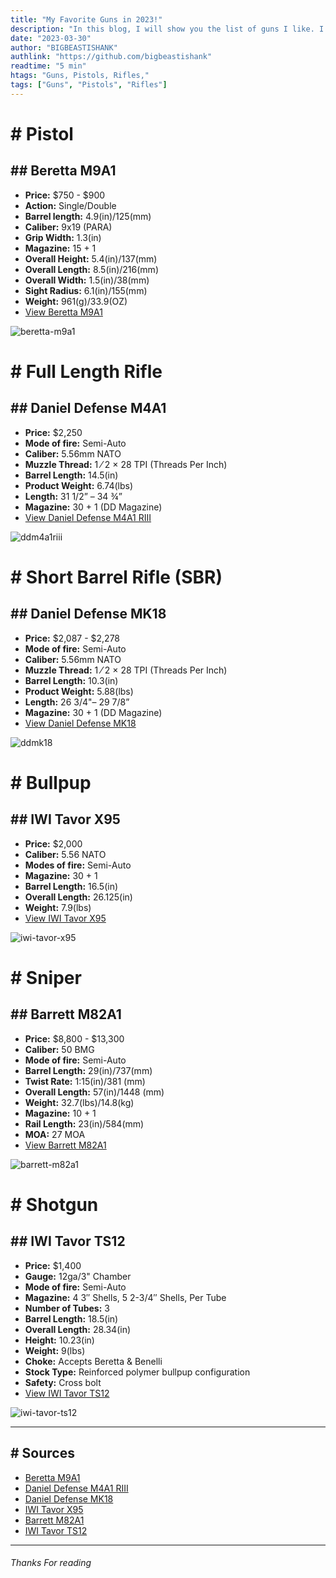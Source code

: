 ```yaml
---
title: "My Favorite Guns in 2023!"
description: "In this blog, I will show you the list of guns I like. I have different guns in different categories like bullpups, rifles, pistols, etc. You will get to know all the details of that gun in the blog itself."
date: "2023-03-30"
author: "BIGBEASTISHANK"
authlink: "https://github.com/bigbeastishank"
readtime: "5 min"
htags: "Guns, Pistols, Rifles,"
tags: ["Guns", "Pistols", "Rifles"]
---
```


# # Pistol

## ## Beretta M9A1

- **Price:** $750 - $900
- **Action:** Single/Double
- **Barrel length:** 4.9(in)/125(mm)
- **Caliber:** 9x19 (PARA)
- **Grip Width:** 1.3(in)
- **Magazine:** 15 + 1
- **Overall Height:** 5.4(in)/137(mm)
- **Overall Length:** 8.5(in)/216(mm)
- **Overall Width:** 1.5(in)/38(mm)
- **Sight Radius:** 6.1(in)/155(mm)
- **Weight:** 961(g)/33.9(OZ)
- [View Beretta M9A1](https://www.beretta.com/en-us/m9a1/)

![beretta-m9a1](/img/blog/fav-guns-2023/beretta-m9a1.webp)

# # Full Length Rifle

## ## Daniel Defense M4A1

- **Price:** $2,250
- **Mode of fire:** Semi-Auto
- **Caliber:** 5.56mm NATO
- **Muzzle Thread:** 1 ⁄ 2 × 28 TPI (Threads Per Inch)
- **Barrel Length:** 14.5(in)
- **Product Weight:** 6.74(lbs)
- **Length:** 31 1/2” – 34 ¾”
- **Magazine:** 30 + 1 (DD Magazine)
- [View Daniel Defense M4A1 RIII](https://danieldefense.com/m4a1.html)

![ddm4a1riii](/img/blog/fav-guns-2023/ddm4a1.jpg)

# # Short Barrel Rifle (SBR)

## ## Daniel Defense MK18

- **Price:** $2,087 - $2,278
- **Mode of fire:** Semi-Auto
- **Caliber:** 5.56mm NATO
- **Muzzle Thread:** 1 ⁄ 2 × 28 TPI (Threads Per Inch)
- **Barrel Length:** 10.3(in)
- **Product Weight:** 5.88(lbs)
- **Length:** 26 3/4"– 29 7/8”
- **Magazine:** 30 + 1 (DD Magazine)
- [View Daniel Defense MK18](https://danieldefense.com/mk18-sbr.html)

![ddmk18](/img/blog/fav-guns-2023/ddmk18.jpg)

# # Bullpup

## ## IWI Tavor X95

- **Price:** $2,000
- **Caliber:** 5.56 NATO
- **Modes of fire:** Semi-Auto
- **Magazine:** 30 + 1
- **Barrel Length:** 16.5(in)
- **Overall Length:** 26.125(in)
- **Weight:** 7.9(lbs)
- [View IWI Tavor X95](https://iwi.us/product/tavor-x95-5-56-nato-w16-barrel/)

![iwi-tavor-x95](/img/blog/fav-guns-2023/iwi-tavor-x95.jpg)

# # Sniper

## ## Barrett M82A1

- **Price:** $8,800 - $13,300
- **Caliber:** 50 BMG
- **Mode of fire:** Semi-Auto
- **Barrel Length:** 29(in)/737(mm)
- **Twist Rate:** 1:15(in)/381 (mm)
- **Overall Length:** 57(in)/1448 (mm)
- **Weight:** 32.7(lbs)/14.8(kg)
- **Magazine:** 10 + 1
- **Rail Length:** 23(in)/584(mm)
- **MOA:** 27 MOA
- [View Barrett M82A1](https://barrett.net/products/firearms/model-82a1/)

![barrett-m82a1](/img/blog/fav-guns-2023/barrett-m82a1.png)

# # Shotgun

## ## IWI Tavor TS12

- **Price:** $1,400
- **Gauge:** 12ga/3" Chamber
- **Mode of fire:** Semi-Auto
- **Magazine:** 4 3″ Shells, 5 2-3/4″ Shells, Per Tube
- **Number of Tubes:** 3
- **Barrel Length:** 18.5(in)
- **Overall Length:** 28.34(in)
- **Height:** 10.23(in)
- **Weight:** 9(lbs)
- **Choke:** Accepts Beretta & Benelli
- **Stock Type:** Reinforced polymer bullpup configuration
- **Safety:** Cross bolt
- [View IWI Tavor TS12](https://iwi.us/product/tavor-ts12/)

![iwi-tavor-ts12](/img/blog/fav-guns-2023/iwi-tavor-ts12.jpg)

---

## # Sources

- [Beretta M9A1](https://www.beretta.com/en-us/m9a1/)
- [Daniel Defense M4A1 RIII](https://danieldefense.com/m4a1-riii.html)
- [Daniel Defense MK18](https://danieldefense.com/mk18-sbr.html)
- [IWI Tavor X95](https://iwi.us/product/tavor-x95-5-56-nato-w16-barrel/)
- [Barrett M82A1](https://barrett.net/products/firearms/model-82a1/)
- [IWI Tavor TS12](https://iwi.us/product/tavor-ts12/)

---

###### Thanks For reading

